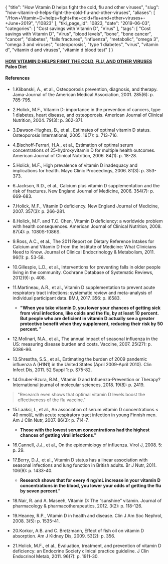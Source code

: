 {
    "title": "How Vitamin D helps fight the cold, flu and other viruses",
    "slug": "how-vitamin-d-helps-fight-the-cold-flu-and-other-viruses",
    "aliases": [
        "/How+Vitamin+D+helps+fight+the+cold+flu+and+other+viruses+-+June+2019",
        "/10823"
    ],
    "tiki_page_id": 10823,
    "date": "2019-06-03",
    "categories": [
        "Cost savings with Vitamin D",
        "Virus"
    ],
    "tags": [
        "Cost savings with Vitamin D",
        "Virus",
        "blood levels",
        "bone",
        "bone cancer",
        "cancer",
        "diabetes",
        "falls fractures",
        "influenza",
        "metabolic",
        "omega 3",
        "omega 3 and viruses",
        "osteoporosis",
        "type 1 diabetes",
        "virus",
        "vitamin d",
        "vitamin d and viruses",
        "vitamin d blood test"
    ]
}


#### [HOW VITAMIN D HELPS FIGHT THE COLD, FLU, AND OTHER VIRUSES](https://thepaleodiet.com/vitamin-d-helps-fight-cold-flu-viruses/) Paleo Diet

#### References

* 1.Klibanski, A., et al., Osteoporosis prevention, diagnosis, and therapy. Jama-Journal of the American Medical Association, 2001. 285(6): p. 785-795. 

* 2.Holick, M.F., Vitamin D: importance in the prevention of cancers, type 1 diabetes, heart disease, and osteoporosis. American Journal of Clinical Nutrition, 2004. 79(3): p. 362-371. 

* 3.Dawson-Hughes, B., et al., Estimates of optimal vitamin D status. Osteoporosis International, 2005. 16(7): p. 713-716. 

* 4.Bischoff-Ferrari, H.A., et al., Estimation of optimal serum concentrations of 25-hydroxyvitamin D for multiple health outcomes. American Journal of Clinical Nutrition, 2006. 84(1): p. 18-28. 

* 5.Holick, M.F., High prevalence of vitamin D inadequacy and implications for health. Mayo Clinic Proceedings, 2006. 81(3): p. 353-373. 

* 6.Jackson, R.D., et al., Calcium plus vitamin D supplementation and the risk of fractures. New England Journal of Medicine, 2006. 354(7): p. 669-683. 

* 7.Holick, M.F., Vitamin D deficiency. New England Journal of Medicine, 2007. 357(3): p. 266-281. 

* 8.Holick, M.F. and T.C. Chen, Vitamin D deficiency: a worldwide problem with health consequences. American Journal of Clinical Nutrition, 2008. 87(4): p. 1080S-1086S. 

* 9.Ross, A.C., et al., The 2011 Report on Dietary Reference Intakes for Calcium and Vitamin D from the Institute of Medicine: What Clinicians Need to Know. Journal of Clinical Endocrinology & Metabolism, 2011. 96(1): p. 53-58. 

* 10.Gillespie, L.D., et al., Interventions for preventing falls in older people living in the community. Cochrane Database of Systematic Reviews, 2012(9): p. 408. 

* 11.Martineau, A.R., et al., Vitamin D supplementation to prevent acute respiratory tract infections: systematic review and meta-analysis of individual participant data. BMJ, 2017. 356: p. i6583. 

   *  **"When you take vitamin D, you lower your chances of getting sick from viral infections, like colds and the flu, by at least 10 percent. But people who are deficient in vitamin D actually see a greater protective benefit when they supplement, reducing their risk by 50 percent. "** 

* 12.Molinari, N.A., et al., The annual impact of seasonal influenza in the US: measuring disease burden and costs. Vaccine, 2007. 25(27): p. 5086-96. 

* 13.Shrestha, S.S., et al., Estimating the burden of 2009 pandemic influenza A (H1N1) in the United States (April 2009-April 2010). Clin Infect Dis, 2011. 52 Suppl 1: p. S75-82. 

* 14.Gruber-Bzura, B.M., Vitamin D and Influenza-Prevention or Therapy? International journal of molecular sciences, 2018. 19(8): p. 2419. 

> "Research even shows that optimal vitamin D levels boost the effectiveness of the flu vaccine."

* 15.Laaksi, I., et al., An association of serum vitamin D concentrations < 40 nmol/L with acute respiratory tract infection in young Finnish men. Am J Clin Nutr, 2007. 86(3): p. 714-7. 

   *  **Those with the lowest serum concentrations had the highest chances of getting viral infections."** 

* 16.Cannell, J.J., et al., On the epidemiology of influenza. Virol J, 2008. 5: p. 29. 

* 17.Berry, D.J., et al., Vitamin D status has a linear association with seasonal infections and lung function in British adults. Br J Nutr, 2011. 106(9): p. 1433-40. 

   *  **Research shows that for every 4 ng/mL increase in your vitamin D concentrations in the blood, you lower your odds of getting the flu by seven percent."** 

* 18.Nair, R. and A. Maseeh, Vitamin D: The “sunshine” vitamin. Journal of pharmacology & pharmacotherapeutics, 2012. 3(2): p. 118-126. 

* 19.Heaney, R.P., Vitamin D in health and disease. Clin J Am Soc Nephrol, 2008. 3(5): p. 1535-41. 

* 20.Korkor, A.B. and C. Bretzmann, Effect of fish oil on vitamin D absorption. Am J Kidney Dis, 2009. 53(2): p. 356. 

* 21.Holick, M.F., et al., Evaluation, treatment, and prevention of vitamin D deficiency: an Endocrine Society clinical practice guideline. J Clin Endocrinol Metab, 2011. 96(7): p. 1911-30.